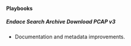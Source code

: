 
#### Playbooks

##### Endace Search Archive Download PCAP v3

- Documentation and metadata improvements.
